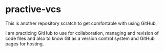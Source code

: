 # practive-vcs
This is another repository scratch to get comfortable with using GitHub,

I am practicing GitHub to use for collaboration, managing and revision of code files
and also to know Git as a version control system and GitHub pages for hosting.
